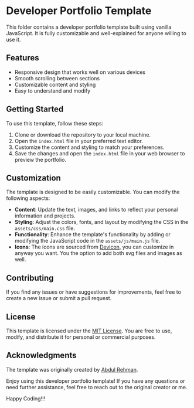 # Developer Portfolio Template

This folder contains a developer portfolio template built using vanilla JavaScript. It is fully customizable and well-explained for anyone willing to use it.

## Features

- Responsive design that works well on various devices
- Smooth scrolling between sections
- Customizable content and styling
- Easy to understand and modify

## Getting Started

To use this template, follow these steps:

1. Clone or download the repository to your local machine.
2. Open the `index.html` file in your preferred text editor.
3. Customize the content and styling to match your preferences.
4. Save the changes and open the `index.html` file in your web browser to preview the portfolio.

## Customization

The template is designed to be easily customizable. You can modify the following aspects:

- **Content**: Update the text, images, and links to reflect your personal information and projects.
- **Styling**: Adjust the colors, fonts, and layout by modifying the CSS in the `assets/css/main.css` file.
- **Functionality**: Enhance the template's functionality by adding or modifying the JavaScript code in the `assets/js/main.js` file.
- **Icons**: The icons are sourced from [Devicon](https://devicon.dev), you can customize in anyway you want. You the option to add both svg files and images as well.

## Contributing

If you find any issues or have suggestions for improvements, feel free to create a new issue or submit a pull request.

## License

This template is licensed under the [MIT License](LICENSE). You are free to use, modify, and distribute it for personal or commercial purposes.

## Acknowledgments

The template was originally created by [Abdul Rehman](https://github.com/abdulRehmanuni).

Enjoy using this developer portfolio template! If you have any questions or need further assistance, feel free to reach out to the original creator or me.

Happy Coding!!!